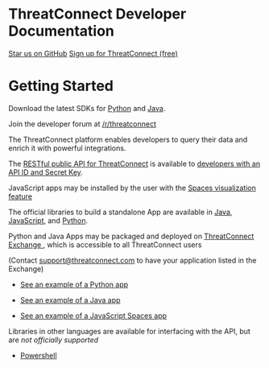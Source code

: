 # ThreatConnect Developer Documentation

<a href='https://github.com/ThreatConnect-Inc'>Star us on GitHub</a>
<a href='https://www.threatconnect.com/platform/editions/#basic'>Sign up for ThreatConnect (free)</a>

# Getting Started

Download the latest SDKs for <a href="https://pypi.python.org/pypi/threatconnect/2.4.8">Python</a> and <a href="https://mvnrepository.com/artifact/com.threatconnect/java-sdk">Java</a>.

Join the developer forum at [/r/threatconnect](https://www.reddit.com/r/threatconnect)

The ThreatConnect platform enables developers to query their data and enrich it with powerful integrations. 

The [RESTful public API for ThreatConnect](api_docs/#rest-api) is available to [developers with an API ID and Secret Key](#getting-your-api-key). 

JavaScript apps may be installed by the user with the [Spaces visualization feature](http://kb.threatconnect.com/customer/en/portal/articles/2256255-creating-a-space)

The official libraries to build a standalone App are available in <a href="https://github.com/ThreatConnect-Inc/threatconnect-java">Java</a>, <a href="https://github.com/ThreatConnect-Inc/threatconnect-javascript">JavaScript</a>, and <a href="https://github.com/ThreatConnect-Inc/threatconnect-python">Python</a>.

Python and Java Apps may be packaged and deployed on [ThreatConnect Exchange ](https://app.threatconnect.com/auth/exchange.xhtml), which is accessible to all ThreatConnect users

(Contact <support@threatconnect.com> to have your application listed in the Exchange)


- [See an example of a Python app](sdk_docs/#example-python-app) 

- [See an example of a Java app](sdk_docs/#example-java-app) 

- [See an example of a JavaScript Spaces app](sdk_docs/#example-javascript-app) 

Libraries in other languages are available for interfacing with the API, but are *not officially supported* 

- [Powershell](https://github.com/davidhowell-tx/PS-ThreatConnectV2API)
